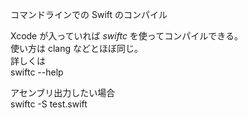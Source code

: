  コマンドラインでの Swift のコンパイル  
  
Xcode が入っていれば *swiftc* を使ってコンパイルできる。  
使い方は clang などとほぼ同じ。  
詳しくは  
    swiftc --help
  
アセンブリ出力したい場合  
    swiftc -S test.swift
